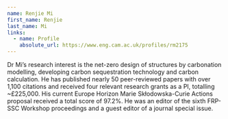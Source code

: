 ```yaml
---
name: Renjie Mi
first_name: Renjie
last_name: Mi
links:
  - name: Profile
    absolute_url: https://www.eng.cam.ac.uk/profiles/rm2175
---
```


Dr Mi’s research interest is the net-zero design of structures by carbonation modelling, developing carbon sequestration technology and carbon calculation. He has published nearly 50 peer-reviewed papers with over 1,100 citations and received four relevant research grants as a PI, totalling ~£225,000. His current Europe Horizon Marie Skłodowska-Curie Actions proposal received a total score of 97.2%. He was an editor of the sixth FRP-SSC Workshop proceedings and a guest editor of a journal special issue.